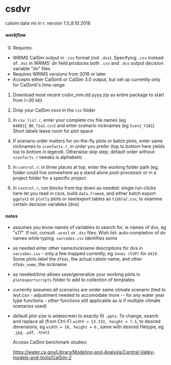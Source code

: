 # csdvr
 calsim data vis in r. version 1.0_8.10.2018
 
##### workflow #####

0. Requires:
- WRIMS CalSim output in `.csv` format (not `.dss`). Specifying `.csv` instead of `.dss` in WRIMS' dv field produces both `.csv` and `.dss` output decision variable "dv" files
- Requires WRIMS versions from 2018 or later
- Accepts either CalSimII or CalSim 3.0 output, but set up currently only for CalSimII's time range
1. Download  most recent csdvr_mm.dd.yyyy.zip as entire package to start from (~30 kb) 
3. Drop your CalSim csvs in the `csv` folder 
2. In `csv_list.r`, enter your complete csv file names (eg `040812_BO_Y1a1.csv`) and enter scenario nicknames (eg `Scen1_Y1A1`). Short labels leave room for plot space


4. If scenario order matters for on-the-fly plots or batch plots, enter same nicknames to `scenfacts.r`, in order you prefer (top to bottom here yields top to bottom in legend). Otherwise skip step; default order without `scenfacts.r` tweaks is alphabetic

5. In `control.r`: in three places at top, enter the working folder path (eg, folder could live somewhere as a stand alone post-processor or in a project folder for a specific project

6. In `control.r`, run blocks from top down as needed: single run-clicks here let you read in csvs, build `data.frame`s, and either batch export `ggplot2` or `plotly` plots or see/export tables as `tibble`/`.csv`, to examine certain decision variables (dvs)

#### notes #####
- assumes you know names of variables to search for, ie names of dvs, eg "s17". If not, consult `.wresl` or `.dss` files. Wish list: auto-completion of dv names while typing. `varcodes.csv` identifies some
- as needed enter other name/nickname descriptions for dvs in `varcodes.csv` - only a few mapped currently, eg `Jones (CVP)` for `d419`. Some plots label the `df$dv`, the actual calsim name, and other `df$dv_name`, the nickname 
- as needed/time allows save/generalize your working plots in `plotexportscripts` folder to add to collection of templates
- currently assumes all scenarios are under same climate scenario (tied to wyt.csv - adjustment needed to accomodate more -- for any water  year type functions - other functions still applicable as is if multiple climate scenarios used)
- default plot size is widescreen to exactly fit `.pptx`. To change, search and replace all (from Ctrl-F) `width = 13.333, height = 7.5`, to desired dimensions, eg `width = 10, height = 6` , same with desired filetype, eg `.jpg`, `.pdf`, `.html`)
  
  Access CalSim benchmark studies:
  
  https://water.ca.gov/Library/Modeling-and-Analysis/Central-Valley-models-and-tools/CalSim-2

